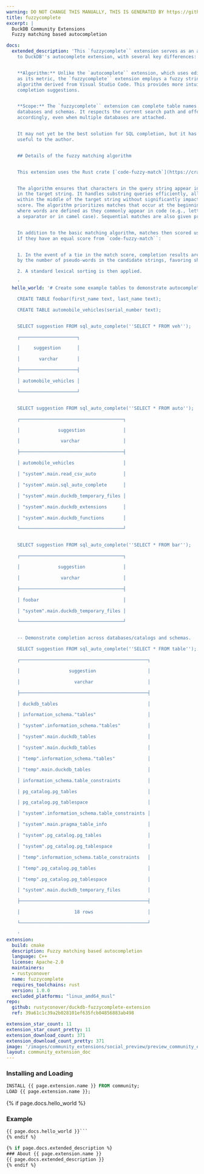 ```yaml
---
warning: DO NOT CHANGE THIS MANUALLY, THIS IS GENERATED BY https://github/duckdb/community-extensions repository, check README there
title: fuzzycomplete
excerpt: |
  DuckDB Community Extensions
  Fuzzy matching based autocompletion

docs:
  extended_description: 'This `fuzzycomplete`` extension serves as an alternative
    to DuckDB''s autocomplete extension, with several key differences:


    **Algorithm:** Unlike the `autocomplete`` extension, which uses edit distance
    as its metric, the `fuzzycomplete`` extension employs a fuzzy string matching
    algorithm derived from Visual Studio Code. This provides more intuitive and flexible
    completion suggestions.


    **Scope:** The `fuzzycomplete`` extension can complete table names across different
    databases and schemas. It respects the current search path and offers suggestions
    accordingly, even when multiple databases are attached.


    It may not yet be the best solution for SQL completion, but it has proven to be
    useful to the author.


    ## Details of the fuzzy matching algorithm


    This extension uses the Rust crate [`code-fuzzy-match`](https://crates.io/crates/code-fuzzy-match).


    The algorithm ensures that characters in the query string appear in the same order
    in the target string. It handles substring queries efficiently, allowing searches
    within the middle of the target string without significantly impacting the match
    score. The algorithm prioritizes matches that occur at the beginning of words,
    where words are defined as they commonly appear in code (e.g., letters following
    a separator or in camel case). Sequential matches are also given preference.


    In addition to the basic matching algorithm, matches then scored using this criteria
    if they have an equal score from `code-fuzzy-match``:


    1. In the event of a tie in the match score, completion results are first ordered
    by the number of pseudo-words in the candidate strings, favoring shorter completions.

    2. A standard lexical sorting is then applied.

    '
  hello_world: '# Create some example tables to demonstrate autocompletion behavior

    CREATE TABLE foobar(first_name text, last_name text);

    CREATE TABLE automobile_vehicles(serial_number text);


    SELECT suggestion FROM sql_auto_complete(''SELECT * FROM veh'');

    ┌─────────────────────┐

    │     suggestion      │

    │       varchar       │

    ├─────────────────────┤

    │ automobile_vehicles │

    └─────────────────────┘


    SELECT suggestion FROM sql_auto_complete(''SELECT * FROM auto'');

    ┌──────────────────────────────────────┐

    │              suggestion              │

    │               varchar                │

    ├──────────────────────────────────────┤

    │ automobile_vehicles                  │

    │ "system".main.read_csv_auto          │

    │ "system".main.sql_auto_complete      │

    │ "system".main.duckdb_temporary_files │

    │ "system".main.duckdb_extensions      │

    │ "system".main.duckdb_functions       │

    └──────────────────────────────────────┘


    SELECT suggestion FROM sql_auto_complete(''SELECT * FROM bar'');

    ┌──────────────────────────────────────┐

    │              suggestion              │

    │               varchar                │

    ├──────────────────────────────────────┤

    │ foobar                               │

    │ "system".main.duckdb_temporary_files │

    └──────────────────────────────────────┘


    -- Demonstrate completion across databases/catalogs and schemas.

    SELECT suggestion FROM sql_auto_complete(''SELECT * FROM table'');

    ┌───────────────────────────────────────────────┐

    │                  suggestion                   │

    │                    varchar                    │

    ├───────────────────────────────────────────────┤

    │ duckdb_tables                                 │

    │ information_schema."tables"                   │

    │ "system".information_schema."tables"          │

    │ "system".main.duckdb_tables                   │

    │ "system".main.duckdb_tables                   │

    │ "temp".information_schema."tables"            │

    │ "temp".main.duckdb_tables                     │

    │ information_schema.table_constraints          │

    │ pg_catalog.pg_tables                          │

    │ pg_catalog.pg_tablespace                      │

    │ "system".information_schema.table_constraints │

    │ "system".main.pragma_table_info               │

    │ "system".pg_catalog.pg_tables                 │

    │ "system".pg_catalog.pg_tablespace             │

    │ "temp".information_schema.table_constraints   │

    │ "temp".pg_catalog.pg_tables                   │

    │ "temp".pg_catalog.pg_tablespace               │

    │ "system".main.duckdb_temporary_files          │

    ├───────────────────────────────────────────────┤

    │                    18 rows                    │

    └───────────────────────────────────────────────┘

    '
extension:
  build: cmake
  description: Fuzzy matching based autocompletion
  language: C++
  license: Apache-2.0
  maintainers:
  - rustyconover
  name: fuzzycomplete
  requires_toolchains: rust
  version: 1.0.0
  excluded_platforms: "linux_amd64_musl"
repo:
  github: rustyconover/duckdb-fuzzycomplete-extension
  ref: 39a61c1c39a2b028101ef635fcb04856883ab498

extension_star_count: 11
extension_star_count_pretty: 11
extension_download_count: 371
extension_download_count_pretty: 371
image: '/images/community_extensions/social_preview/preview_community_extension_fuzzycomplete.png'
layout: community_extension_doc
---
```


### Installing and Loading
```sql
INSTALL {{ page.extension.name }} FROM community;
LOAD {{ page.extension.name }};
```

{% if page.docs.hello_world %}
### Example
```sql
{{ page.docs.hello_world }}```
{% endif %}

{% if page.docs.extended_description %}
### About {{ page.extension.name }}
{{ page.docs.extended_description }}
{% endif %}


